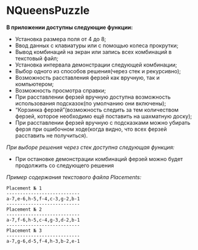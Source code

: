 # NQueensPuzzle
__В приложении доступны следующие функции:__
- Установка размера поля от 4 до 8;
- Ввод данных с клавиатуры или с помощью колеса прокрутки;
- Вывод комбинаций на экран или запись всех комбинаций в текстовый файл;
- Установка интервала демонстрации следующей комбинации;
- Выбор одного из способов решения(через стек и рекурсивно);
- Возможность расставления ферзей как вручную, так и компьютером;
- Возможность просмотра справки;
- При расставлении ферзей вручную доступна возможность использования подсказок(по умолчанию они включены);
- “Корзинка ферзей”(возможность следить за тем количеством ферзей, которое необходимо ещё поставить на шахматную доску);
- При расставлении ферзей вручную с подсказками можно убирать ферзя при ошибочном ходе(когда видно, что всех ферзей расставить не получиться).

_При выборе решения через стек доступна следующая функция:_
- При остановке демонстрации комбинаций ферзей можно будет продолжить со следующего решения

_Пример содержания текстового файла Placements:_
```
Placement № 1
---------------------------
a-7,e-6,h-5,f-4,c-3,g-2,b-1
---------------------------
Placement № 2
---------------------------
a-7,f-6,h-5,c-4,g-3,d-2,b-1
---------------------------
Placement № 3
---------------------------
a-7,g-6,d-5,f-4,h-3,b-2,e-1
```
